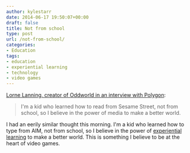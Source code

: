 ```yaml
---
author: kylestarr
date: 2014-06-17 19:50:07+00:00
draft: false
title: Not from school
type: post
url: /not-from-school/
categories:
- Education
tags:
- education
- experiential learning
- technology
- video games
---
```


[Lorne Lanning, creator of Oddworld in an interview with Polygon](http://www.polygon.com/2014/6/17/5816546/oddword-lorne-lanning-new-n-tasty-e3-sony-playstation):

> I'm a kid who learned how to read from Sesame Street, not from school, so I believe in the power of media to make a better world.

I had an eerily similar thought this morning. I'm a kid who learned how to type from AIM, not from school, so I believe in the power of [experiential learning](http://en.m.wikipedia.org/wiki/Experiential_learning) to make a better world. This is something I believe to be at the heart of video games.
